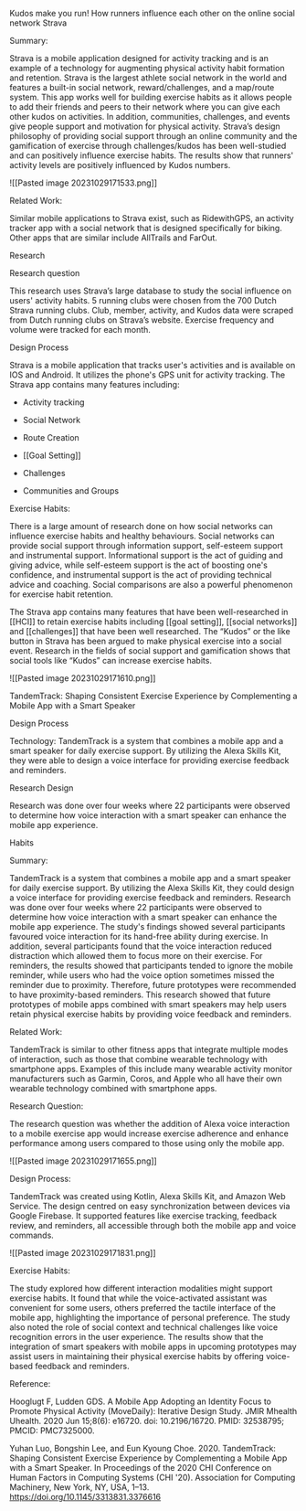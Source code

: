 Kudos make you run! How runners influence each other on the online social network Strava

Summary:

Strava is a mobile application designed for activity tracking and is an example of a technology for augmenting physical activity habit formation and retention. Strava is the largest athlete social network in the world and features a built-in social network, reward/challenges, and a map/route system. This app works well for building exercise habits as it allows people to add their friends and peers to their network where you can give each other kudos on activities. In addition, communities, challenges, and events give people support and motivation for physical activity. Strava’s design philosophy of providing social support through an online community and the gamification of exercise through challenges/kudos has been well-studied and can positively influence exercise habits. The results show that runners' activity levels are positively influenced by Kudos numbers. 

![[Pasted image 20231029171533.png]]

Related Work:

Similar mobile applications to Strava exist, such as RidewithGPS, an activity tracker app with a social network that is designed specifically for biking. Other apps that are similar include AllTrails and FarOut. 

Research

Research question

This research uses Strava’s large database to study the social influence on users' activity habits. 5 running clubs were chosen from the 700 Dutch Strava running clubs. Club, member, activity, and Kudos data were scraped from Dutch running clubs on Strava’s website. Exercise frequency and volume were tracked for each month. 

Design Process

Strava is a mobile application that tracks user's activities and is available on IOS and Android. It utilizes the phone's GPS unit for activity tracking. The Strava app contains many features including:

- Activity tracking
    
- Social Network
    
- Route Creation
    
- [[Goal Setting]]
    
- Challenges
    
- Communities and Groups
    
Exercise Habits:

There is a large amount of research done on how social networks can influence exercise habits and healthy behaviours. Social networks can provide social support through information support, self-esteem support and instrumental support. Informational support is the act of guiding and giving advice, while self-esteem support is the act of boosting one's confidence, and instrumental support is the act of providing technical advice and coaching. Social comparisons are also a powerful phenomenon for exercise habit retention. 

The Strava app contains many features that have been well-researched in [[HCI]] to retain exercise habits including [[goal setting]], [[social networks]] and [[challenges]] that have been well researched. The “Kudos” or the like button in Strava has been argued to make physical exercise into a social event. Research in the fields of social support and gamification shows that social tools like “Kudos” can increase exercise habits.


![[Pasted image 20231029171610.png]]

TandemTrack: Shaping Consistent Exercise Experience by
Complementing a Mobile App with a Smart Speaker

Design Process

Technology:
TandemTrack is a system that combines a mobile app and a smart speaker for daily exercise support. By utilizing the Alexa Skills Kit, they were able to design a voice interface for providing exercise feedback and reminders. 

Research Design

Research was done over four weeks where 22 participants were observed to determine how voice interaction with a smart speaker can enhance the mobile app experience. 


Habits


Summary:


TandemTrack is a system that combines a mobile app and a smart speaker for daily exercise support. By utilizing the Alexa Skills Kit, they could design a voice interface for providing exercise feedback and reminders. Research was done over four weeks where 22 participants were observed to determine how voice interaction with a smart speaker can enhance the mobile app experience. The study's findings showed several participants favoured voice interaction for its hand-free ability during exercise. In addition, several participants found that the voice interaction reduced distraction which allowed them to focus more on their exercise. For reminders, the results showed that participants tended to ignore the mobile reminder, while users who had the voice option sometimes missed the reminder due to proximity. Therefore, future prototypes were recommended to have proximity-based reminders. This research showed that future prototypes of mobile apps combined with smart speakers may help users retain physical exercise habits by providing voice feedback and reminders.

  
  

Related Work:

TandemTrack is similar to other fitness apps that integrate multiple modes of interaction, such as those that combine wearable technology with smartphone apps. Examples of this include many wearable activity monitor manufacturers such as Garmin, Coros, and Apple who all have their own wearable technology combined with smartphone apps. 

  
Research Question:

The research question was whether the addition of Alexa voice interaction to a mobile exercise app would increase exercise adherence and enhance performance among users compared to those using only the mobile app.

![[Pasted image 20231029171655.png]]


Design Process:


TandemTrack was created using Kotlin, Alexa Skills Kit, and Amazon Web Service. The design centred on easy synchronization between devices via Google Firebase. It supported features like exercise tracking, feedback review, and reminders, all accessible through both the mobile app and voice commands.

![[Pasted image 20231029171831.png]]

Exercise Habits:

The study explored how different interaction modalities might support exercise habits. It found that while the voice-activated assistant was convenient for some users, others preferred the tactile interface of the mobile app, highlighting the importance of personal preference. The study also noted the role of social context and technical challenges like voice recognition errors in the user experience. The results show that the integration of smart speakers with mobile apps in upcoming prototypes may assist users in maintaining their physical exercise habits by offering voice-based feedback and reminders.


Reference:

Hooglugt F, Ludden GDS. A Mobile App Adopting an Identity Focus to Promote Physical Activity (MoveDaily): Iterative Design Study. JMIR Mhealth Uhealth. 2020 Jun 15;8(6): e16720. doi: 10.2196/16720. PMID: 32538795; PMCID: PMC7325000.

Yuhan Luo, Bongshin Lee, and Eun Kyoung Choe. 2020. TandemTrack: Shaping Consistent Exercise Experience by Complementing a Mobile App with a Smart Speaker. In Proceedings of the 2020 CHI Conference on Human Factors in Computing Systems (CHI '20). Association for Computing Machinery, New York, NY, USA, 1–13. https://doi.org/10.1145/3313831.3376616



